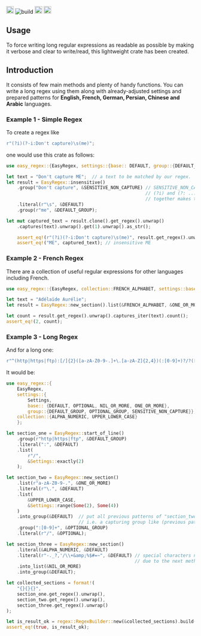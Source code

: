 <img alt="github" src="https://img.shields.io/github/license/arian94/easy-regex?style=plastic" height="20px">
<img alt="build" src="https://github.com/arian94/easy-regex/actions/workflows/rust.yml/badge.svg?logo=rust">
<img alt="docs" src="https://img.shields.io/docsrs/easy-regex?style=plastic" height="20px">
<img alt="docs" src="https://img.shields.io/github/commit-activity/m/arian94/easy-regex?style=plastic" height="20px">

## Usage
To force writing long regular expressions as readable as possible by making it verbose and clear to write/read, this lightweight crate has been created.

## Introduction
It consists of few main methods and plenty of handy functions. You can write a long regex using them along with already-adjusted settings and prepared patterns for **English, French, German, Persian, Chinese and Arabic** languages. 

### Example 1 - Simple Regex
To create a regex like
```rust
r"(?i)(?-i:Don't capture)\s(me)";
```
one would use this crate as follows:
``` rust
use easy_regex::{EasyRegex, settings::{base:: DEFAULT, group::{DEFAULT_GROUP, SENSITIVE_NON_CAPTURE}}};

let text = "Don't capture ME";  // a text to be matched by our regex.
let result = EasyRegex::insensitive()
    .group("Don't capture", &SENSITIVE_NON_CAPTURE) // SENSITIVE_NON_CAPTURE refers to  
                                                    // (?i) and (?: ...) options which  
                                                    // together makes the (?-i: ...) pattern.
    .literal(r"\s", &DEFAULT)
    .group(r"me", &DEFAULT_GROUP);

let mut captured_text = result.clone().get_regex().unwrap()
    .captures(text).unwrap().get(1).unwrap().as_str();

    assert_eq!(r"(?i)(?-i:Don't capture)\s(me)", result.get_regex().unwrap().as_str());
    assert_eq!("ME", captured_text); // insensitive ME
```

### Example 2 - French Regex
There are a collection of useful regular expressions for other languages including French.
```rust
use easy_regex::{EasyRegex, collection::FRENCH_ALPHABET, settings::base::ONE_OR_MORE};

let text = "Adélaïde Aurélie";
let result = EasyRegex::new_section().list(&FRENCH_ALPHABET, &ONE_OR_MORE);

let count = result.get_regex().unwrap().captures_iter(text).count();
assert_eq!(2, count);
```

### Example 3 - Long Regex
And for a long one:
```rust
r"^(http|https|ftp):[/]{2}([a-zA-Z0-9-.]+\.[a-zA-Z]{2,4})(:[0-9]+)?/?([a-zA-Z0-9-._?,'/\\+&amp;%$#=~]*)";
```
It would be:
```rust
use easy_regex::{
    EasyRegex, 
    settings::{
        Settings,
        base:: {DEFAULT, OPTIONAL, NIL_OR_MORE, ONE_OR_MORE}, 
        group::{DEFAULT_GROUP, OPTIONAL_GROUP, SENSITIVE_NON_CAPTURE}},
    collection::{ALPHA_NUMERIC, UPPER_LOWER_CASE}
    };

let section_one = EasyRegex::start_of_line()
    .group(r"http|https|ftp", &DEFAULT_GROUP)
    .literal(":", &DEFAULT)
    .list(
        r"/",
        &Settings::exactly(2)
    );

let section_two = EasyRegex::new_section()
    .list(r"a-zA-Z0-9-.", &ONE_OR_MORE)
    .literal(r"\.", &DEFAULT)
    .list(
        &UPPER_LOWER_CASE,
        &Settings::range(Some(2), Some(4))
    )
    .into_group(&DEFAULT)  // put all previous patterns of "section_two" into a group with default options 
                           // i.e. a capturing group like (previous patterns)
    .group(":[0-9]+", &OPTIONAL_GROUP)
    .literal(r"/", &OPTIONAL);

let section_three = EasyRegex::new_section()
    .literal(&ALPHA_NUMERIC, &DEFAULT)
    .literal(r"-._?,'/\\+&amp;%$#=~", &DEFAULT) // special characters need not be scaped
                                                // due to the next method, into_list.
    .into_list(&NIL_OR_MORE)
    .into_group(&DEFAULT);

let collected_sections = format!(
    "{}{}{}",
    section_one.get_regex().unwrap(),
    section_two.get_regex().unwrap(),
    section_three.get_regex().unwrap()
);

let is_result_ok = regex::RegexBuilder::new(&collected_sections).build().is_ok();
assert_eq!(true, is_result_ok);
```